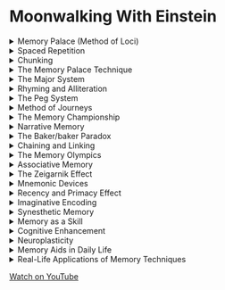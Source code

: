 # Moonwalking With Einstein
<details>

<summary>Memory Palace (Method of Loci)</summary>

- Using a familiar location to mentally organize and store information improves recall.

- This technique involves mentally walking through a familiar place, associating items to remember with specific locations.

- It's a powerful method for enhancing memory.

</details>

<details>

<summary>Spaced Repetition</summary>

- Reviewing information at increasing intervals leads to better long-term retention.

- Spaced repetition systems help optimize the timing of reviews to maximize memory retention.

- It's a key strategy for efficient memorization.

</details>

<details>

<summary>Chunking</summary>

- Breaking down complex information into smaller, manageable chunks improves memory and understanding.

- Chunking allows for more effective storage and retrieval of knowledge.

- Mastery of complex subjects often depends on effective chunking.

</details>

<details>

<summary>The Memory Palace Technique</summary>

- Creating elaborate mental locations to associate with information enhances memory.

- Vivid and imaginative associations make information more memorable.

- It's a fun and creative way to remember complex data.

</details>

<details>

<summary>The Major System</summary>

- Converting numbers into consonant sounds and then into words aids in remembering numbers.

- The Major System assigns specific sounds to each number, making it easier to create mnemonic associations.

- It's a handy tool for numeric memory.

</details>

<details>

<summary>Rhyming and Alliteration</summary>

- Creating rhymes or using alliteration with information enhances memorability.

- The rhythmic and repetitive nature of these techniques aids recall.

- It's a method for making information more memorable.

</details>

<details>

<summary>The Peg System</summary>

- Associating numbers with pre-memorized words or objects improves memory.

- Each number corresponds to a specific word or object that can be used for mnemonic associations.

- It's useful for remembering lists or sequences.

</details>

<details>

<summary>Method of Journeys</summary>

- Using a familiar journey or route to associate with information improves recall.

- This technique involves mentally walking through a familiar path and linking items to remember with specific locations along the way.

- It's a variation of the Memory Palace method.

</details>

<details>

<summary>The Memory Championship</summary>

- Competing in memory competitions hones memory techniques and cognitive abilities.

- Memory athletes use various strategies to memorize large amounts of information quickly.

- Participation can boost memory skills.

</details>

<details>

<summary>Narrative Memory</summary>

- Creating a story or narrative around information aids in memorization.

- A story structure can make data more relatable and memorable.

- It's a technique for retaining complex information.

</details>

<details>

<summary>The Baker/baker Paradox</summary>

- People tend to remember more about common people with a common profession (like a baker) than a name alone (Baker).

- This paradox highlights the power of creating vivid associations in memory.

- It illustrates the importance of meaningful connections.

</details>

<details>

<summary>Chaining and Linking</summary>

- Linking items to remember in a chain-like manner improves recall.

- Each item in the chain triggers the memory of the next, aiding in retrieval.

- It's a technique for remembering ordered lists.

</details>

<details>

<summary>The Memory Olympics</summary>

- An annual memory competition where participants use mnemonic techniques to recall various types of information.

- Events include memorizing playing cards, numbers, words, and more.

- Competing in the Memory Olympics tests and showcases memory skills.

</details>

<details>

<summary>Associative Memory</summary>

- Linking new information to existing knowledge enhances memory.

- This technique leverages the strength of existing neural pathways for improved recall.

- It's a strategy for connecting new data with what you already know.

</details>

<details>

<summary>The Zeigarnik Effect</summary>

- Unfinished tasks or incomplete information tend to stay in memory better than completed tasks.

- The mind tends to fixate on unresolved matters, aiding memory.

- This effect can be used to boost retention.

</details>

<details>

<summary>Mnemonic Devices</summary>

- Using memory aids like acronyms or acrostics helps remember information.

- Mnemonic devices create memorable associations for facts or lists.

- They are useful for learning and retaining complex data.

</details>

<details>

<summary>Recency and Primacy Effect</summary>

- People remember the first and last items in a list better than those in the middle.

- The recency effect relates to the last items, while the primacy effect relates to the first items.

- Understanding these effects can improve memory for lists.

</details>

<details>

<summary>Imaginative Encoding</summary>

- Creating vivid and imaginative mental images enhances memory.

- Imagery is more memorable than abstract data.

- It's a technique for making information more enduring.

</details>

<details>

<summary>Synesthetic Memory</summary>

- Some people experience sensory cross-over, where they associate numbers or words with colors, sounds, or tastes.

- This unique perspective can aid in memory and recall.

- It's a rare but fascinating memory phenomenon.

</details>

<details>

<summary>Memory as a Skill</summary>

- Viewing memory as a skill that can be improved through practice and techniques enhances learning.

- Developing memory skills involves using various strategies to optimize recall.

- It's the core idea behind memory improvement techniques.

</details>

<details>

<summary>Cognitive Enhancement</summary>

- Applying memory techniques also enhances cognitive abilities like attention, problem-solving, and creativity.

- Memory training can lead to broader cognitive improvements.

- It's a holistic approach to memory and learning.

</details>

<details>

<summary>Neuroplasticity</summary>

- The brain's ability to adapt and rewire itself enables memory enhancement through practice and learning.

- Engaging in memory exercises stimulates neuroplasticity and strengthens memory circuits.

- Understanding this concept underscores the potential for memory improvement.

</details>

<details>

<summary>Memory Aids in Daily Life</summary>

- Applying memory techniques in daily tasks, such as remembering names or shopping lists, improves practical memory.

- Using mnemonic strategies in everyday situations enhances memory and cognitive function.

- It's a way to make memory techniques more relevant and useful.

</details>

<details>

<summary>Real-Life Applications of Memory Techniques</summary>

- Applying memory techniques to academic, professional, or personal situations enhances learning and performance.

- Practical application of memory skills leads to more effective memory use.

- It's about transferring memory knowledge into real-life benefits.

</details>


<a href="https://www.youtube.com/watch?v=3g3nPUvOGjY&list=PLDLrZRydP0jU8lNeBY0WiAfHHh6I0eGVp&pp=iAQB" target="_blank">Watch on YouTube</a>

